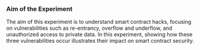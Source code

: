 ### Aim of the Experiment
The aim of this experiment is to understand smart contract hacks, focusing on vulnerabilities such as re-entrancy, overflow and underflow, and unauthorized access to private data. In this experiment, showing how these three vulnerabilities occur illustrates their impact on smart contract security.



